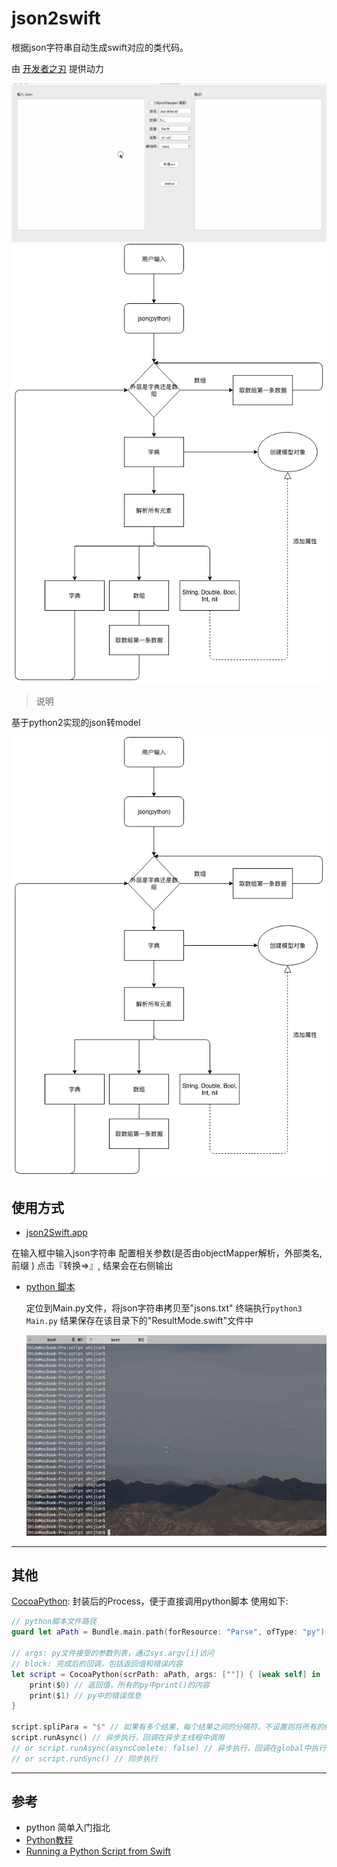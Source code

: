 # json2swift

根据json字符串自动生成swift对应的类代码。

由 [开发者之刃](https://www.juanji.xyz) 提供动力

![demo](./demo.gif)
![UML](./uml.png)

> 说明

基于python2实现的json转model

![flow chart](uml.png)

## 使用方式

-  [json2Swift.app](https://pan.baidu.com/s/1skW4Jxj)

  在输入框中输入json字符串
  配置相关参数(是否由objectMapper解析，外部类名, 前缀 )
  点击『转换=>』, 结果会在右侧输出

- [python 脚本](./script)

  定位到Main.py文件，将json字符串拷贝至"jsons.txt"
  终端执行```python3 Main.py```
  结果保存在该目录下的"ResultMode.swift"文件中

  ![](./terminal_ope.gif)

***

## 其他
[CocoaPython](./json2Swift/CocoaPython.swift): 封装后的Process，便于直接调用python脚本
使用如下:
```swift
// python脚本文件路径
guard let aPath = Bundle.main.path(forResource: "Parse", ofType: "py") else { return }

// args: py文件接受的参数列表，通过sys.argv[i]访问
// block: 完成后的回调，包括返回值和错误内容
let script = CocoaPython(scrPath: aPath, args: [""]) { [weak self] in
    print($0) // 返回值，所有的py中print()的内容
    print($1) // py中的错误信息
}

script.spliPara = "$" // 如果有多个结果，每个结果之间的分隔符，不设置则将所有的结果当成一个结果返回，即result == result[0]
script.runAsync() // 异步执行，回调在异步主线程中调用
// or script.runAsync(asyncComlete: false) // 异步执行，回调在global中执行
// or script.runSync() // 同步执行
```

***
## 参考

- python 简单入门指北
- [Python教程](https://www.liaoxuefeng.com/wiki/0014316089557264a6b348958f449949df42a6d3a2e542c000)
- [Running a Python Script from Swift](http://martinhoeller.net/running-a-python-script-from-swift/)

